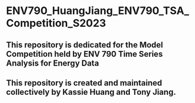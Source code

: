 # ENV790_HuangJiang_ENV790_TSA_Competition_S2023


## This repository is dedicated for the Model Competition held by ENV 790 Time Series Analysis for Energy Data
## This repository is created and maintained collectively by Kassie Huang and Tony Jiang.
